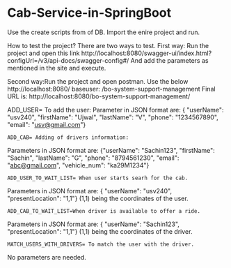# Cab-Service-in-SpringBoot
Use the create scripts from of DB.
Import the enire project and run.

How to test the project?
There are two ways to test.
First way: Run the project and open this link http://localhost:8080/swagger-ui/index.html?configUrl=/v3/api-docs/swagger-config#/
And add the parameters as mentioned in the site and execute.

Second way:Run the project and open postman.
Use the below http://localhost:8080/
baseuser: /bo-system-support-management
Final URL is: http://localhost:8080/bo-system-support-management/

ADD_USER= To add the user: 
Parameter in JSON format are: 
{  "userName": "usv240",
  "firstName": "Ujwal",
  "lastName": "V",
  "phone": "1234567890",
  "email": "usv@gmail.com"}

	ADD_CAB= Adding of drivers information: 
  Parameters in JSON format are:
	{"userName": "Sachin123",
  "firstName": "Sachin",
  "lastName": "G",
  "phone": "8794561230",
  "email": "abc@gmail.com",
  "vehicle_num": "ka29M1234"}
	
	ADD_USER_TO_WAIT_LIST= When user starts searh for the cab.
  Parameters in JSON format are:
  {  "userName": "usv240",
  "presentLocation": "1,1"}
  (1,1) being the coordinates of the user.
	
	
	ADD_CAB_TO_WAIT_LIST=When driver is available to offer a ride.
  Parameters in JSON format are:
{  "userName": "Sachin123",
  "presentLocation": "1,1"}
  (1,1) being the coordinates of the driver.
	
	
	MATCH_USERS_WITH_DRIVERS= To match the user with the driver.
  No parameters are needed.
  
	
